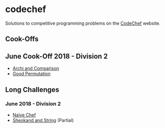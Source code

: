 # codechef

Solutions to competitive programming problems on the [CodeChef](https://www.codechef.com) website.

## Cook-Offs

## June Cook-Off 2018 - Division 2

* [Archi and Comparison](https://www.codechef.com/COOK95B/problems/NUMCOMP)
* [Good Permutation](https://www.codechef.com/COOK95B/problems/GOODPERM)

## Long Challenges

### June 2018 - Division 2

* [Naive Chef](https://www.codechef.com/JUNE18B/problems/NAICHEF)
* [Sheokand and String](https://www.codechef.com/JUNE18B/problems/SHKSTR) (Partial)
